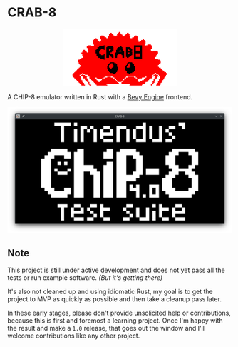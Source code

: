 # CRAB-8

<p align="center">
    <img src="./docs/images/logo-2x.png">
</p>

A CHIP-8 emulator written in Rust with a [Bevy Engine][] frontend.

![Example Image][]

## Note

This project is still under active development and does not yet pass all the tests or run example software. _(But it's getting there)_

It's also not cleaned up and using idiomatic Rust, my goal is to get the project to MVP as quickly as possible and then take a cleanup pass later.

In these early stages, please don't provide unsolicited help or contributions, because this is first and foremost a learning project.  Once I'm happy with the result and make a `1.0` release, that goes out the window and I'll welcome contributions like any other project.

[Bevy Engine]: https://bevyengine.org/
[Example Image]: ./docs/images/example.png
